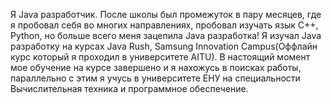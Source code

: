 Я Java разработчик. После школы был промежуток в пару месяцев, где я пробовал себя во многих направлениях, пробовал изучать язык С++, Python, но больше всего меня зацепила Java разработка! Я изучал Java разработку на курсах Java Rush, Samsung Innovation Campus(Оффлайн курс который я проходил в университете AITU). В настоящий момент мое обучение на курсе завершено и я нахожусь в поисках работы, параллельно c этим я учусь в университете ЕНУ на специальности Вычислительная техника и программное обеспечение.

<!---
zzmaga/zzmaga is a ✨ special ✨ repository because its `README.md` (this file) appears on your GitHub profile.
You can click the Preview link to take a look at your changes.
--->
